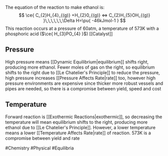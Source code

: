 The equation of the reaction to make ethanol is:
$$
\ce{ C_{2}H_{4}_{(g)} +H_{2}0_{(g)} <=> C_{2}H_{5}OH_{(g)} }\,\,\,\,\,\,\Delta H=\pu{ -46kJmol-1 } 
$$
This reaction occurs at a pressure of 60atm, a temperature of 573K with a phosphoric acid ($\ce{ H_{3}PO_{4} }$) [[Catalyst]]
## Pressure
High pressure means [[Dynamic Equilibrium|equilibrium]] shifts right, producing more ethanol. Fewer moles of gas on the right, so equilibrium shifts to the right due to [[Le Chatelier's Principle]] to reduce the pressure, high pressure increases [[Pressure Affects Rate|rate]] too, however high pressure environments are expensive since thicker more robust vessels and pipes are needed, so there is a compromise between yield, speed and cost
## Temperature
Forward reaction is [[Exothermic Reactions|exothermic]], so decreasing the temperature will mean equilibrium shifts to the right, producing more ethanol due to [[Le Chatelier's Principle]]. However, a lower temperature means a lower [[Temperature Affects Rate|rate]] of reaction. 573K is a compromise between yield and rate

#Chemistry #Physical #Equilibria 